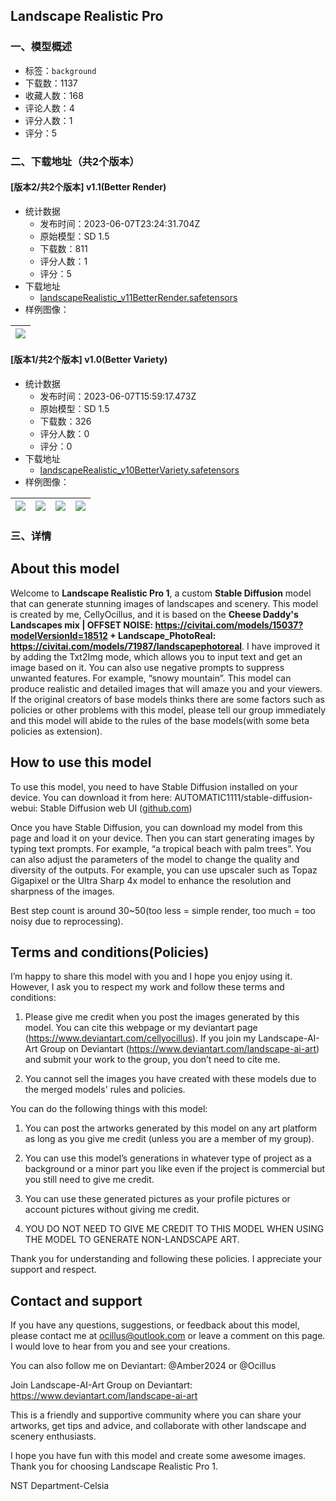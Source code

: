 ## Landscape Realistic Pro
### 一、模型概述

- 标签：`background`
- 下载数：1137
- 收藏人数：168
- 评论人数：4
- 评分人数：1
- 评分：5

### 二、下载地址（共2个版本）

#### [版本2/共2个版本] v1.1(Better Render)

- 统计数据
  - 发布时间：2023-06-07T23:24:31.704Z
  - 原始模型：SD 1.5
  - 下载数：811
  - 评分人数：1
  - 评分：5
- 下载地址
  - [landscapeRealistic_v11BetterRender.safetensors](https://civitai.com/api/download/models/91146)
- 样例图像：

| <img src="https://image.civitai.com/xG1nkqKTMzGDvpLrqFT7WA/61b35c33-bffc-48e3-8378-4860f8fe7061/width=450/1063132.jpeg" /> |
| ---- |

#### [版本1/共2个版本] v1.0(Better Variety)

- 统计数据
  - 发布时间：2023-06-07T15:59:17.473Z
  - 原始模型：SD 1.5
  - 下载数：326
  - 评分人数：0
  - 评分：0
- 下载地址
  - [landscapeRealistic_v10BetterVariety.safetensors](https://civitai.com/api/download/models/90488)
- 样例图像：

| <img src="https://image.civitai.com/xG1nkqKTMzGDvpLrqFT7WA/ef508b21-1081-4b30-a6f3-bbc4a5ddc0b9/width=450/1060220.jpeg" /> | <img src="https://image.civitai.com/xG1nkqKTMzGDvpLrqFT7WA/74d914d2-8412-41db-8608-8ab8e1106c44/width=450/1060217.jpeg" /> | <img src="https://image.civitai.com/xG1nkqKTMzGDvpLrqFT7WA/b1c4c41a-764c-445b-858f-79d409d0034c/width=450/1060219.jpeg" /> | <img src="https://image.civitai.com/xG1nkqKTMzGDvpLrqFT7WA/5837591e-091e-4bda-b74d-e0488cb3e8b5/width=450/1060218.jpeg" /> |
| ---- | ---- | ---- | ---- |


### 三、详情
<h2 id="heading-1488">About this model</h2><p>Welcome to <strong>Landscape Realistic Pro 1</strong>, a custom <strong>Stable Diffusion</strong> model that can generate stunning images of landscapes and scenery. This model is created by me, CellyOcillus, and it is based on the <strong>Cheese Daddy's Landscapes mix | OFFSET NOISE: </strong><a target="_blank" rel="ugc" href="https://civitai.com/models/15037?modelVersionId=18512"><strong>https://civitai.com/models/15037?modelVersionId=18512</strong></a><strong> + Landscape_PhotoReal: </strong><a target="_blank" rel="ugc" href="https://civitai.com/models/71987/landscapephotoreal"><strong>https://civitai.com/models/71987/landscapephotoreal</strong></a>. I have improved it by adding the Txt2Img mode, which allows you to input text and get an image based on it. You can also use negative prompts to suppress unwanted features. For example, “snowy mountain”. This model can produce realistic and detailed images that will amaze you and your viewers. If the original creators of base models thinks there are some factors such as policies or other problems with this model, please tell our group immediately and this model will abide to the rules of the base models(with some beta policies as extension).</p><h2 id="heading-1489">How to use this model</h2><p>To use this model, you need to have Stable Diffusion installed on your device. You can download it from here: AUTOMATIC1111/stable-diffusion-webui: Stable Diffusion web UI (<a target="_blank" rel="ugc" href="http://github.com">github.com</a>)</p><p>Once you have Stable Diffusion, you can download my model from this page and load it on your device. Then you can start generating images by typing text prompts. For example, “a tropical beach with palm trees”. You can also adjust the parameters of the model to change the quality and diversity of the outputs. For example, you can use upscaler such as Topaz Gigapixel or the Ultra Sharp 4x model to enhance the resolution and sharpness of the images.</p><p>Best step count is around 30~50(too less = simple render, too much = too noisy due to reprocessing).</p><h2 id="heading-1490">Terms and conditions(Policies)</h2><p>I’m happy to share this model with you and I hope you enjoy using it. However, I ask you to respect my work and follow these terms and conditions:</p><ol><li><p>Please give me credit when you post the images generated by this model. You can cite this webpage or my deviantart page (<a target="_blank" rel="ugc" href="https://www.deviantart.com/amber2024">https://www.deviantart.com/cellyocillus</a>). If you join my Landscape-AI-Art Group on Deviantart (<a target="_blank" rel="ugc" href="https://www.deviantart.com/landscape-ai-art">https://www.deviantart.com/landscape-ai-art</a>) and submit your work to the group, you don’t need to cite me.</p></li><li><p>You cannot sell the images you have created with these models due to the merged models' rules and policies.</p></li></ol><p>You can do the following things with this model:</p><ol><li><p>You can post the artworks generated by this model on any art platform as long as you give me credit (unless you are a member of my group).</p></li><li><p>You can use this model’s generations in whatever type of project as a background or a minor part you like even if the project is commercial but you still need to give me credit.</p></li><li><p>You can use these generated pictures as your profile pictures or account pictures without giving me credit.</p></li><li><p>YOU DO NOT NEED TO GIVE ME CREDIT TO THIS MODEL WHEN USING THE MODEL TO GENERATE NON-LANDSCAPE ART.</p></li></ol><p>Thank you for understanding and following these policies. I appreciate your support and respect.</p><h2 id="heading-2">Contact and support</h2><p>If you have any questions, suggestions, or feedback about this model, please contact me at <a target="_blank" rel="ugc" href="mailto:ocillus@outlook.com">ocillus@outlook.com</a> or leave a comment on this page. I would love to hear from you and see your creations.</p><p>You can also follow me on Deviantart: @Amber2024 or @Ocillus</p><p>Join Landscape-AI-Art Group on Deviantart: <a target="_blank" rel="ugc" href="https://www.deviantart.com/landscape-ai-art">https://www.deviantart.com/landscape-ai-art</a></p><p>This is a friendly and supportive community where you can share your artworks, get tips and advice, and collaborate with other landscape and scenery enthusiasts.</p><p>I hope you have fun with this model and create some awesome images. Thank you for choosing Landscape Realistic Pro 1.</p><p>NST Department-Celsia</p>